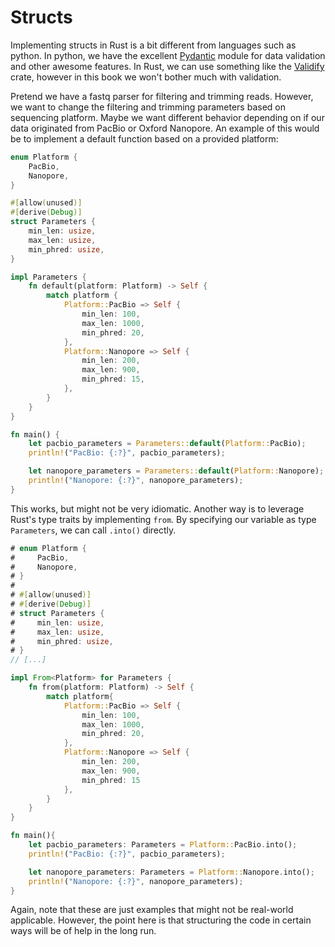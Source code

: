 # Structs
Implementing structs in Rust is a bit different from languages such as python. In python, we have the excellent [Pydantic](https://docs.pydantic.dev/latest/) module for data validation and other awesome features. In Rust, we can use something like the [Validify](https://docs.rs/validify/latest/validify/) crate, however in this book we won't bother much with validation.

Pretend we have a fastq parser for filtering and trimming reads. However, we want to change the filtering and trimming parameters based on sequencing platform. Maybe we want different behavior depending on if our data originated from PacBio or Oxford Nanopore. An example of this would be to implement a default function based on a provided platform:

```rust
enum Platform {
    PacBio,
    Nanopore,
}

#[allow(unused)]
#[derive(Debug)]
struct Parameters {
    min_len: usize,
    max_len: usize,
    min_phred: usize,
}

impl Parameters {
    fn default(platform: Platform) -> Self {
        match platform {
            Platform::PacBio => Self {
                min_len: 100,
                max_len: 1000,
                min_phred: 20,
            },
            Platform::Nanopore => Self {
                min_len: 200,
                max_len: 900,
                min_phred: 15,
            },
        }
    }
}

fn main() {
    let pacbio_parameters = Parameters::default(Platform::PacBio);
    println!("PacBio: {:?}", pacbio_parameters);

    let nanopore_parameters = Parameters::default(Platform::Nanopore);
    println!("Nanopore: {:?}", nanopore_parameters);
}
```
This works, but might not be very idiomatic. Another way is to leverage Rust's type traits by implementing `from`. By specifying our variable as type `Parameters`, we can call `.into()` directly.

```rust
# enum Platform {
#     PacBio,
#     Nanopore,
# }
#
# #[allow(unused)]
# #[derive(Debug)]
# struct Parameters {
#     min_len: usize,
#     max_len: usize,
#     min_phred: usize,
# }
// [...]

impl From<Platform> for Parameters {
    fn from(platform: Platform) -> Self {
        match platform{
            Platform::PacBio => Self {
                min_len: 100,
                max_len: 1000,
                min_phred: 20,
            },
            Platform::Nanopore => Self {
                min_len: 200,
                max_len: 900,
                min_phred: 15
            },
        }
    }
}

fn main(){
    let pacbio_parameters: Parameters = Platform::PacBio.into();
    println!("PacBio: {:?}", pacbio_parameters);

    let nanopore_parameters: Parameters = Platform::Nanopore.into();
    println!("Nanopore: {:?}", nanopore_parameters);
}
```
Again, note that these are just examples that might not be real-world applicable. However, the point here is that structuring the code in certain ways will be of help in the long run.
